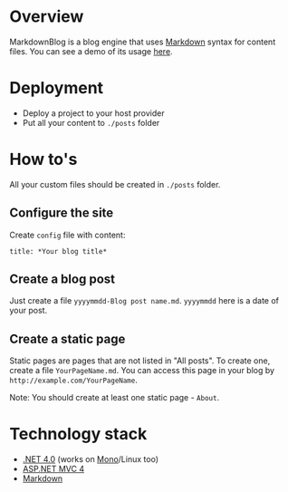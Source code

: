 # Overview

MarkdownBlog is a blog engine that uses [Markdown](http://daringfireball.net/projects/markdown/) syntax for content files. You can see a demo of its usage [here](george.softumus.com).

# Deployment

* Deploy a project to your host provider
* Put all your content to `./posts` folder

# How to's

All your custom files should be created in `./posts` folder.

## Configure the site

Create `config` file with content:

	title: *Your blog title*

## Create a blog post

Just create a file `yyyymmdd-Blog post name.md`. `yyyymmdd` here is a date of your post.

## Create a static page

Static pages are pages that are not listed in "All posts". To create one, create a file `YourPageName.md`. You can access this page in your blog by `http://example.com/YourPageName`.

Note: You should create at least one static page - `About`.

# Technology stack

* [.NET 4.0](http://www.microsoft.com/net) (works on [Mono](http://www.mono-project.com/)/Linux too)
* [ASP.NET MVC 4](http://www.asp.net/mvc/mvc4)
* [Markdown](http://daringfireball.net/projects/markdown/)
